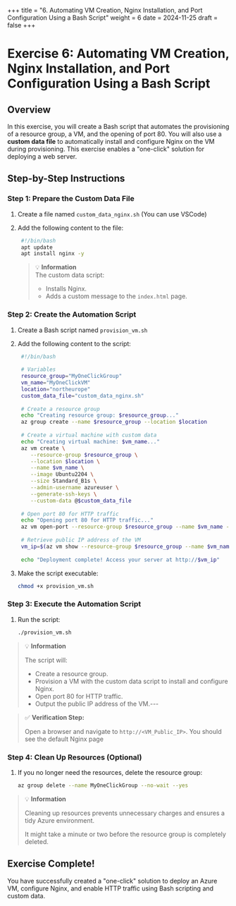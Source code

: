 +++
title = "6. Automating VM Creation, Nginx Installation, and Port Configuration Using a Bash Script"
weight = 6
date = 2024-11-25
draft = false
+++

# Exercise 6: Automating VM Creation, Nginx Installation, and Port Configuration Using a Bash Script

## Overview
In this exercise, you will create a Bash script that automates the provisioning of a resource group, a VM, and the opening of port 80. You will also use a **custom data file** to automatically install and configure Nginx on the VM during provisioning. This exercise enables a "one-click" solution for deploying a web server.

## **Step-by-Step Instructions**

### Step 1: Prepare the Custom Data File

1. Create a file named `custom_data_nginx.sh` (You can use VSCode)
2. Add the following content to the file:

   ```bash
	#!/bin/bash
	apt update
	apt install nginx -y
   ```

   > 💡 **Information**  
   > The custom data script:
   >
   > - Installs Nginx.
   > - Adds a custom message to the `index.html` page.

### Step 2: Create the Automation Script

1. Create a Bash script named `provision_vm.sh`
2. Add the following content to the script:

   ```bash
	#!/bin/bash
	
	# Variables
	resource_group="MyOneClickGroup"
	vm_name="MyOneClickVM"
	location="northeurope"
	custom_data_file="custom_data_nginx.sh"
	
	# Create a resource group
	echo "Creating resource group: $resource_group..."
	az group create --name $resource_group --location $location
	
	# Create a virtual machine with custom data
	echo "Creating virtual machine: $vm_name..."
	az vm create \
	   --resource-group $resource_group \
	   --location $location \
	   --name $vm_name \
	   --image Ubuntu2204 \
	   --size Standard_B1s \
	   --admin-username azureuser \
	   --generate-ssh-keys \
	   --custom-data @$custom_data_file
	
	# Open port 80 for HTTP traffic
	echo "Opening port 80 for HTTP traffic..."
	az vm open-port --resource-group $resource_group --name $vm_name --port 80
	
	# Retrieve public IP address of the VM
	vm_ip=$(az vm show --resource-group $resource_group --name $vm_name --show-details --query publicIps -o tsv)
	
	echo "Deployment complete! Access your server at http://$vm_ip"
   ```

3. Make the script executable:

   ```bash
   chmod +x provision_vm.sh
   ```

### Step 3: Execute the Automation Script

1. Run the script:

   ```bash
   ./provision_vm.sh
   ```

> 💡 **Information**  
> 
> The script will:
> 
> - Create a resource group.
> - Provision a VM with the custom data script to install and configure Nginx.
> - Open port 80 for HTTP traffic.
> - Output the public IP address of the VM.---

> ✅ **Verification Step:**
> 
> Open a browser and navigate to `http://<VM_Public_IP>`. You should see the default Nginx page


### Step 4: Clean Up Resources (Optional)
1. If you no longer need the resources, delete the resource group:

   ```bash
   az group delete --name MyOneClickGroup --no-wait --yes
   ```

> 💡 **Information**
> 
> Cleaning up resources prevents unnecessary charges and ensures a tidy Azure environment.
> 
> It might take a minute or two before the resource group is completely deleted.

## Exercise Complete!
You have successfully created a "one-click" solution to deploy an Azure VM, configure Nginx, and enable HTTP traffic using Bash scripting and custom data.